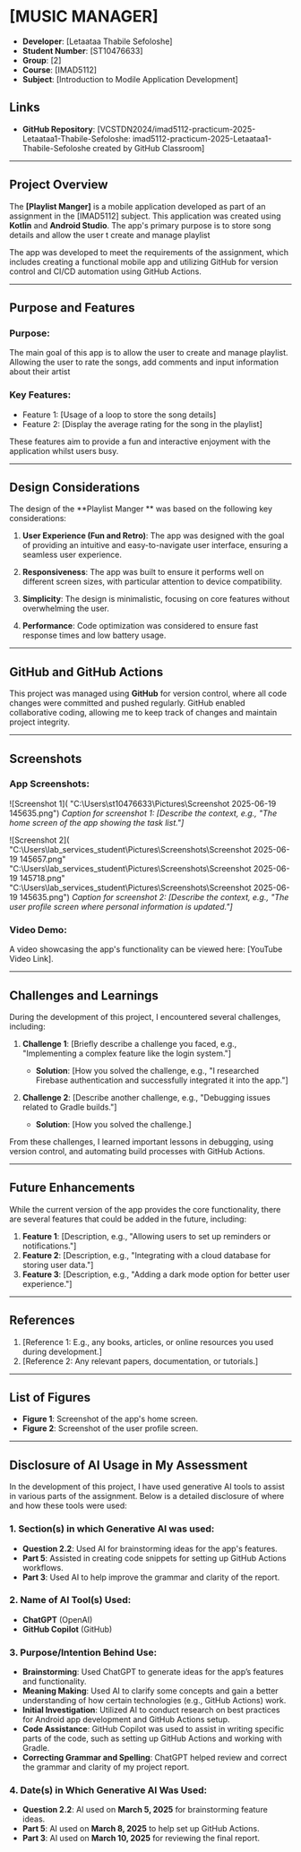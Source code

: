 # [MUSIC MANAGER]
- **Developer**: [Letaataa Thabile Sefoloshe]
- **Student Number**: [ST10476633]
- **Group**: [2]
- **Course**: [IMAD5112]
- **Subject**: [Introduction to Modile Application Development]

## Links
- **GitHub Repository**: [VCSTDN2024/imad5112-practicum-2025-Letaataa1-Thabile-Sefoloshe: imad5112-practicum-2025-Letaataa1-Thabile-Sefoloshe created by GitHub Classroom]

---

## Project Overview

The **[Playlist Manger]** is a mobile application developed as part of an assignment in the [IMAD5112] subject. This application was created using **Kotlin** and **Android Studio**. The app's primary purpose is to  store song details and allow the user t create and manage playlist

The app was developed to meet the requirements of the assignment, which includes creating a functional mobile app and utilizing GitHub for version control and CI/CD automation using GitHub Actions.

---

## Purpose and Features

### Purpose:
The main goal of this app is to allow the user to create and manage playlist. Allowing the user to rate the songs, add comments and input information about their artist 

### Key Features:
- Feature 1: [Usage of a loop to store the song details]
- Feature 2: [Display the average rating for the song in the playlist]

These features aim to provide a fun and interactive enjoyment with the application whilst users busy.

---

## Design Considerations

The design of the **Playlist Manger ** was based on the following key considerations:

1. **User Experience (Fun and Retro)**: The app was designed with the goal of providing an intuitive and easy-to-navigate user interface, ensuring a seamless user experience.
   
2. **Responsiveness**: The app was built to ensure it performs well on different screen sizes, with particular attention to device compatibility.
   
3. **Simplicity**: The design is minimalistic, focusing on core features without overwhelming the user.
   
4. **Performance**: Code optimization was considered to ensure fast response times and low battery usage.

---

## GitHub and GitHub Actions

This project was managed using **GitHub** for version control, where all code changes were committed and pushed regularly. GitHub enabled collaborative coding, allowing me to keep track of changes and maintain project integrity.


---

## Screenshots

### App Screenshots:
![Screenshot 1]( "C:\Users\st10476633\Pictures\Screenshot 2025-06-19 145635.png")
*Caption for screenshot 1: [Describe the context, e.g., "The home screen of the app showing the task list."]*

![Screenshot 2]( "C:\Users\lab_services_student\Pictures\Screenshots\Screenshot 2025-06-19 145657.png"
"C:\Users\lab_services_student\Pictures\Screenshots\Screenshot 2025-06-19 145718.png"
"C:\Users\lab_services_student\Pictures\Screenshots\Screenshot 2025-06-19 145635.png")
*Caption for screenshot 2: [Describe the context, e.g., "The user profile screen where personal information is updated."]*

### Video Demo:
A video showcasing the app's functionality can be viewed here: [YouTube Video Link].

---

## Challenges and Learnings

During the development of this project, I encountered several challenges, including:

1. **Challenge 1**: [Briefly describe a challenge you faced, e.g., "Implementing a complex feature like the login system."]
   - **Solution**: [How you solved the challenge, e.g., "I researched Firebase authentication and successfully integrated it into the app."]
   
2. **Challenge 2**: [Describe another challenge, e.g., "Debugging issues related to Gradle builds."]
   - **Solution**: [How you solved the challenge.]

From these challenges, I learned important lessons in debugging, using version control, and automating build processes with GitHub Actions.

---

## Future Enhancements

While the current version of the app provides the core functionality, there are several features that could be added in the future, including:

1. **Feature 1**: [Description, e.g., "Allowing users to set up reminders or notifications."]
2. **Feature 2**: [Description, e.g., "Integrating with a cloud database for storing user data."]
3. **Feature 3**: [Description, e.g., "Adding a dark mode option for better user experience."]

---

## References

1. [Reference 1: E.g., any books, articles, or online resources you used during development.]
2. [Reference 2: Any relevant papers, documentation, or tutorials.]

---

## List of Figures

- **Figure 1**: Screenshot of the app's home screen.
- **Figure 2**: Screenshot of the user profile screen.

---

## Disclosure of AI Usage in My Assessment

In the development of this project, I have used generative AI tools to assist in various parts of the assignment. Below is a detailed disclosure of where and how these tools were used:

### 1. **Section(s) in which Generative AI was used:**
- **Question 2.2**: Used AI for brainstorming ideas for the app's features.
- **Part 5**: Assisted in creating code snippets for setting up GitHub Actions workflows.
- **Part 3**: Used AI to help improve the grammar and clarity of the report.

### 2. **Name of AI Tool(s) Used:**
- **ChatGPT** (OpenAI)
- **GitHub Copilot** (GitHub)

### 3. **Purpose/Intention Behind Use:**
- **Brainstorming**: Used ChatGPT to generate ideas for the app’s features and functionality.
- **Meaning Making**: Used AI to clarify some concepts and gain a better understanding of how certain technologies (e.g., GitHub Actions) work.
- **Initial Investigation**: Utilized AI to conduct research on best practices for Android app development and GitHub Actions setup.
- **Code Assistance**: GitHub Copilot was used to assist in writing specific parts of the code, such as setting up GitHub Actions and working with Gradle.
- **Correcting Grammar and Spelling**: ChatGPT helped review and correct the grammar and clarity of my project report.

### 4. **Date(s) in Which Generative AI Was Used:**
- **Question 2.2**: AI used on **March 5, 2025** for brainstorming feature ideas.
- **Part 5**: AI used on **March 8, 2025** to help set up GitHub Actions.
- **Part 3**: AI used on **March 10, 2025** for reviewing the final report.

